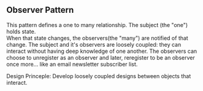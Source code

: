 ## Observer Pattern

This pattern defines a one to many relationship.  The subject (the "one") holds state.  
When that state changes, the observers(the "many") are notified of that change.
The subject and it's observers are loosely coupled: they can interact without having deep knowledge of one another.
The observers can choose to unregister as an observer and later, reregister to be an observer once more... like an
email newsletter subscriber list.

Design Princeple: Develop loosely coupled designs between objects that interact.
